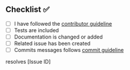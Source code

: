 <!-- Thanks so much for your PR, your contribution is appreciated! -->

## Checklist ✅

- [ ] I have followed the [contributor guideline](https://github.com/sigma-force/react-sigma-cli/blob/master/CONTRIBUTING.md)
- [ ] Tests are included
- [ ] Documentation is changed or added
- [ ] Related issue has been created
- [ ] Commits messages follows [commit guideline](https://github.com/sigma-force/react-sigma-cli/blob/master/CONTRIBUTING.md#commits)

resolves [Issue ID]

<!-- Replace [Issue ID] with the issue id -->
